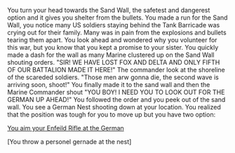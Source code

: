 You turn your head towards the Sand Wall, the safetest and dangerest option and it gives you shelter from the bullets. You made a run for the Sand Wall, you notice many US soldiers staying behind the Tank Barricade was crying out for their family. Many was in pain from the explosions and bullets tearing them apart. You look ahead and wondered why you volunteer for this war, but you know that you kept a promise to your sister. You quickly made a dash for the wall as many Marine clustered up on the Sand Wall shouting orders. "SIR! WE HAVE LOST FOX AND DELTA AND ONLY FIFTH OF OUR BATTALION MADE IT HERE!" The commander look at the shoreline of the scareded soldiers. "Those men arw gonna die, the second wave is arriving soon, shoot!" You finally made it to the sand wall and then the Marine Commander shout "YOU BOY! I NEED YOU TO LOOK OUT FOR THE GERMAN UP AHEAD!" You followed the order and you peek out of the sand wall. You see a German Nest shooting down at your location. You realized that the position was tough for you to move up but you have two option:

[You aim your Enfeild Rifle at the German]()

[You throw a personel gernade at the nest]